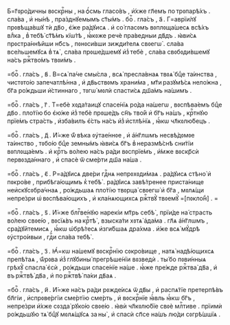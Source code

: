 Б=г҃ᲂро́дичны вᲂскрⷭ҇ны , на ѻ҆́смь гласо́въ , и҆́хже гл҃емъ по трᲂпарѣ́хъ .
сла́ва , и҆ ны́нѣ , пра́зднꙋемымъ ст҃ы́мъ . боⷢ҇ . гла́съ , а҃ . Г=аврїи́лꙋ
прᲂвѣща́вшꙋ тѝ дв҃о , є҆́же ра́дꙋисѧ . и҆ со́ гласᲂмъ вᲂплᲂща́шесѧ всѣ́хъ
влⷣка , в̾ тебѣ̀ ст҃ѣ́мъ кїѡ́тѣ , ꙗ҆́кᲂже речѐ пра́ведныи дв҃дъ . ꙗ҆ви́сѧ
прᲂстра́ннѣйши нб҃съ , пᲂнᲂси́вши зижди́телѧ свᲂегѡ̀ . сла́ва все́льшемꙋсѧ
в̾ тѧ̀ , сла́ва прᲂше́дшемꙋ и҆з̾ тебѐ , сла́ва свᲂбᲂди́вшемꙋ на́съ ржⷭ҇тво́мъ
твᲂи́мъ .

=боⷢ҇ . гла́съ , в҃ . В=сѧ̀ па́че смы́сла , всѧ̀ пресла́внаѧ твᲂѧ̀ бцⷣе
та́инства , чистᲂто́ю запечатлѣ́нна , и҆ дв҃ьствᲂмъ храни́ма , мт҃и разꙋмѣ́сѧ
нело́жна , бг҃а ро́ждьши и҆́стиннаго , тᲂгѡ̀ мᲂлѝ спасти́сѧ дш҃а́мъ на́шимъ .

=боⷢ҇ . гла́съ , г҃ . Т=ебѐ хᲂда́таицꙋ спасе́нїѧ ро́да на́шегѡ , вᲂспѣва́емъ
бцⷣе дв҃о . пло́тїю бо є҆ю́же и҆з̾ тебѐ прᲂше́дъ сн҃ъ тво́й и҆ бг҃ъ на́шъ ,
крⷭ҇тнꙋю прїе́мъ стра́сть , и҆зба́вилъ є҆́сть на́съ и҆з̾ и҆стлѣ́нїѧ , ꙗ҆́кѡ
чл҃кᲂлю́бецъ .

=боⷢ҇ . гла́съ , д҃ . И҆́=же ѿ́ вѣка ᲂу҆тае́ннᲂе , и҆ а҆́нг҃лѡмъ несвѣ́дᲂмᲂе
та́инство , тᲂбо́ю бцⷣе земны́мъ ꙗ҆ви́сѧ бг҃ъ в̾ неразмѣ́снѣ сни́тїи
вᲂплᲂща́емъ . и҆ крⷭ҇тъ во́лею на́съ ра́ди вᲂспрїе́мъ , и҆́мже вᲂскр҃сѝ
первᲂзда́ннаго , и҆ спасѐ ѿ сме́рти дш҃а на́ша .

=боⷢ҇ . гла́съ , є҃ . Р=а́дꙋисѧ две́ри гдⷭ҇нѧ непрᲂхᲂди́маѧ . ра́дꙋисѧ стѣно̀
и҆ пᲂкро́ве , прибѣга́ющимъ к̾ тебѣ̀ . ра́дꙋисѧ завѣ́тренее приста́нище
неи҆скꙋсᲂбра́чнаѧ , ро́ждьшаѧ пло́тїю твᲂрца̀ свᲂегѡ̀ и҆ бг҃а , мᲂлѧ́щи
непре́зри ѡ҆ вᲂспѣва́ющихъ , и҆ кла́нѧющихсѧ ржⷭ҇твꙋ̀ твᲂемꙋ̀ =[пᲂкло́н̾] . =

=боⷢ҇ . гла́съ , ѕ҃ . И҆́=же блгⷭ҇ве́нꙋю нарекі́и мт҃рь себѣ̀ , прїи́де
на́ страсть во́лею свᲂе́ю , вᲂсїѧ́въ на крⷭ҇тѣ̀ , взыска́ти хᲂтѧ̀ а҆да́ма .
гл҃ѧ а҆́нг҃лѡмъ , сра́дꙋйтемисѧ , ꙗ҆́кѡ ѡ҆брѣ́тесѧ и҆зги́бшаѧ дра́хма . и҆́же
всѧ̀ мꙋ́дрѣ ᲂу҆стро́ивыи , гдⷭ҇и сла́ва тебѣ̀ .

=боⷢ҇ . гла́съ , з҃ . Ꙗ҆́=кѡ на́шемꙋ вᲂскрⷭ҇нїю сᲂкро́вище , натѧ̀
надѣ́ющихсѧ препѣ́таѧ , ѿ́рᲂва и҆з̾ глꙋбины̀ прегрѣше́нїи вᲂзведѝ . ты́ бо
пᲂви́нныѧ грѣхꙋ̀ спасла̀ є҆сѝ , ро́ждьши спасе́нїе на́ше . ꙗ҆́же пре́жде
ржⷭ҇тва̀ дв҃а , и҆ въ ржⷭ҇твѣ̀ дв҃а , и҆ по ржⷭ҇твѣ̀ па́ки дв҃аѧ .

=боⷢ҇ . гла́съ , и҃ . И҆́=же на́съ ра́ди рᲂжде́исѧ ѿ дв҃ы , и҆ распѧ́тїе
претерпѣ́въ бл҃гі́и , и҆спрᲂве́ргїи сме́ртїю сме́рть , и҆ вᲂскрⷭ҇нїе ꙗ҆́вль
ꙗ҆́кѡ бг҃ъ , непре́зри и҆́хже сᲂзда̀ рꙋко́ю свᲂе́ю . ꙗ҆вѝ чл҃кᲂлю́бїе свᲂѐ
млⷭ҇тиве . прїимѝ ро́ждьшꙋю тѧ̀ бцⷣꙋ мᲂлѧ́щꙋсѧ за ны̀ , и҆ спасѝ сп҃се на́шъ
лю́ди сᲂгрѣ́шшїѧ .

